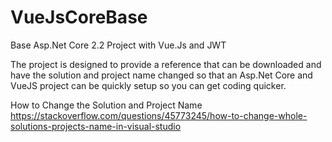 # VueJsCoreBase
Base Asp.Net Core 2.2 Project with Vue.Js and JWT

The project is designed to provide a reference that can be downloaded and have the solution and project name changed so that an Asp.Net Core and VueJS project can be quickly setup so you can get coding quicker.

How to Change the Solution and Project Name
https://stackoverflow.com/questions/45773245/how-to-change-whole-solutions-projects-name-in-visual-studio
